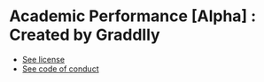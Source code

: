 # Academic Performance [Alpha] : Created by Graddlly

* [See license](LICENSE)
* [See code of conduct](CODE_OF_CONDUCT.md)